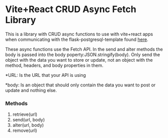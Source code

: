 # Vite+React CRUD Async Fetch Library

This is a library with CRUD async functions to use with vite+react apps when communicating with the flask-postgresql-template found [here](https://github.com/ruro122020/flask-postgresql-template-local).

These async functions use the Fetch API. In the send and alter methods the body is passed into the body poperty:JSON.stringify(body). Only send the object with the data you want to store or update, not an object with the method, headers, and body properties in them. 

*URL: Is the URL that your API is using

*body: Is an object that should only contain the data you want to post or update and nothing else. 

### Methods
1. retrieve(url)
2. send(url, body)
3. alter(url, body)
4. remove(url)


